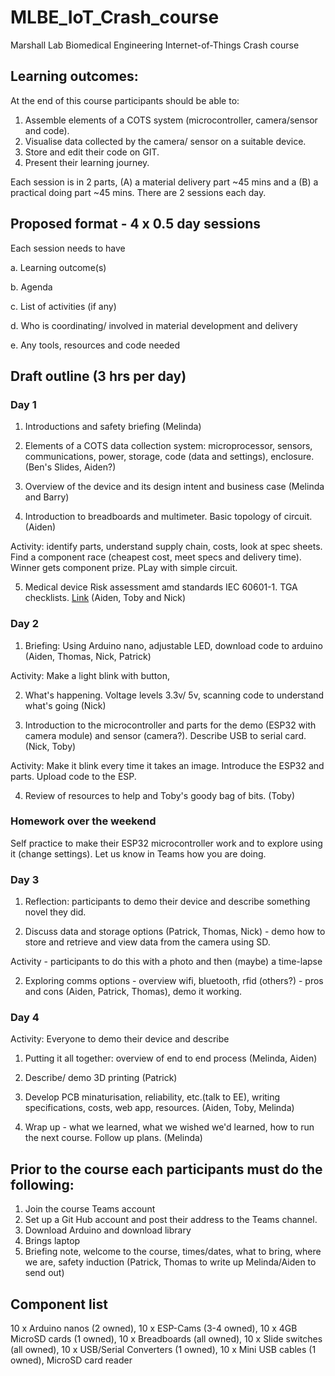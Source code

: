 # MLBE_IoT_Crash_course

Marshall Lab Biomedical Engineering Internet-of-Things Crash course

## Learning outcomes:
At the end of this course participants should be able to:  

1. Assemble elements of a COTS system (microcontroller, camera/sensor and code).
2. Visualise data collected by the camera/ sensor on a suitable device.
3. Store and edit their code on GIT.
4. Present their learning journey. 

Each session is in 2 parts, (A) a material delivery part ~45 mins and a (B) a practical doing part ~45 mins. There are 2 sessions each day.

## Proposed format - 4 x 0.5 day sessions

Each session needs to have  

a. Learning outcome(s)

b. Agenda

c. List of activities (if any)

d. Who is coordinating/ involved in material development and delivery

e. Any tools, resources and code needed

## Draft outline (3 hrs per day)

### Day 1
1. Introductions and safety briefing (Melinda)

2. Elements of a COTS data collection system: microprocessor, sensors, communications, power, storage, code (data and settings), enclosure. (Ben's Slides, Aiden?)

3. Overview of the device and its design intent and business case (Melinda and Barry)

4. Introduction to breadboards and multimeter. Basic topology of circuit. (Aiden)

Activity: identify parts, understand supply chain, costs, look at spec sheets. Find a component race (cheapest cost, meet specs and delivery time). Winner gets component prize. PLay with simple circuit. 

5. Medical device Risk assessment amd standards IEC 60601-1. TGA checklists. [Link](http://www.pacificcrn.com/Upload/file/201705/06/20170506193715_57243.pdf) (Aiden, Toby and Nick)


### Day 2
1.  Briefing: Using Arduino nano, adjustable LED, download code to arduino (Aiden, Thomas, Nick, Patrick)

Activity: Make a light blink with button,  

2. What's happening. Voltage levels 3.3v/ 5v, scanning code to understand what's going (Nick)

3. Introduction to the microcontroller and parts for the demo (ESP32 with camera module) and sensor (camera?). Describe USB to serial card. (Nick, Toby)

Activity: Make it blink every time it takes an image. Introduce the ESP32 and parts. Upload code to the ESP. 

4. Review of resources to help and Toby's goody bag of bits. (Toby)

### Homework over the weekend
Self practice to make their ESP32 microcontroller work and to explore using it (change settings). Let us know in Teams how you are doing.

### Day 3
1. Reflection: participants to demo their device and describe something novel they did. 

2. Discuss data and storage options (Patrick, Thomas, Nick) - demo how to store and retrieve and view data from the camera using SD.

Activity - participants to do this with a photo and then (maybe) a time-lapse

2. Exploring comms options - overview wifi, bluetooth, rfid (others?) - pros and cons (Aiden, Patrick, Thomas), demo it working.


### Day 4
Activity: Everyone to demo their device and describe 

1. Putting it all together: overview of end to end process (Melinda, Aiden)
 
2. Describe/ demo 3D printing (Patrick)

3. Develop PCB minaturisation, reliability, etc.(talk to EE), writing specifications, costs, web app, resources. (Aiden, Toby, Melinda)

4. Wrap up -  what we learned, what we wished we'd learned, how to run the next course. Follow up plans. (Melinda)

## Prior to the course each participants must do the following:

1. Join the course Teams account
2. Set up a Git Hub account and post their address to the Teams channel.
3. Download Arduino and download library
4. Brings laptop
5. Briefing note, welcome to the course, times/dates, what to bring, where we are, safety induction (Patrick, Thomas to write up Melinda/Aiden to send out)


## Component list

10 x Arduino nanos (2 owned), 
10 x ESP-Cams (3-4 owned), 
10 x 4GB MicroSD cards (1 owned),
10 x Breadboards (all owned), 
10 x Slide switches (all owned),
10 x USB/Serial Converters (1 owned),
10 x Mini USB cables (1 owned),
MicroSD card reader



